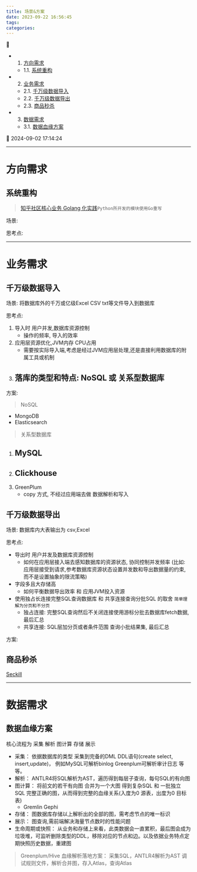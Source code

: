 ```yaml
---
title: 场景&方案
date: 2023-09-22 16:56:45
tags: 
categories: 
---
```


💠

- 1. [方向需求](#方向需求)
    - 1.1. [系统重构](#系统重构)
- 2. [业务需求](#业务需求)
    - 2.1. [千万级数据导入](#千万级数据导入)
    - 2.2. [千万级数据导出](#千万级数据导出)
    - 2.3. [商品秒杀](#商品秒杀)
- 3. [数据需求](#数据需求)
    - 3.1. [数据血缘方案](#数据血缘方案)

💠 2024-09-02 17:14:24
****************************************
# 方向需求
## 系统重构
> [知乎社区核心业务 Golang 化实践](https://zhuanlan.zhihu.com/p/48039838)`Python所开发的模块使用Go重写`

场景:

思考点:

************************

# 业务需求
## 千万级数据导入
场景: 将数据库外的千万或亿级Excel CSV txt等文件导入到数据库

思考点:
1. 导入时 用户并发,数据库资源控制
    - 操作的频率, 导入的效率
1. 应用层资源优化,JVM内存 CPU占用
    - 需要按实际导入端,考虑是经过JVM应用层处理,还是直接利用数据库的附属工具或机制
1. 落库的类型和特点: NoSQL 或 关系型数据库
    - 

方案:

> NoSQL
- MongoDB
- Elasticsearch

> 关系型数据库
1. MySQL
    - 
1. Clickhouse 
    - 
1. GreenPlum 
    - copy 方式, 不经过应用端去做 数据解析和写入

## 千万级数据导出
场景: 数据库内大表输出为 csv,Excel  

思考点: 
- 导出时 用户并发及数据库资源控制
    - 如何在应用层接入端去感知数据库的资源状态, 协同控制并发频率 (比如: 应用层接受到请求,参考数据库资源状态设置并发数和导出数据量的约束, 而不是设置抽象的限流策略)
- 字段多且大存储高
    - 如何平衡数据导出效率 和 应用JVM投入资源
- 使用独占长连接完整SQL查询数据库 和 共享连接查询分批SQL 的取舍 `简单理解为分页和不分页`
    - 独占连接: 完整SQL查询然后不关闭连接使用游标分批去数据库fetch数据, 最后汇总
    - 共享连接: SQL层加分页或者条件范围 查询小批结果集, 最后汇总

方案:


## 商品秒杀
[Seckill](https://github.com/hfbin/Seckill)


************************


# 数据需求
## 数据血缘方案
核心流程为 采集 解析 图计算 存储 展示

- 采集： 依据数据库的类型 采集到完备的DML DDL语句(create select, insert,update)， 例如MySQL可解析binlog Greenplum可解析审计日志 等等。
- 解析： ANTLR4将SQL解析为AST，遍历得到每层子查询，每句SQL的有向图
- 图计算： 将前文的若干有向图 合并为一个大图 得到复杂SQL 和 一批独立SQL 完整正确的图，从而得到完整的血缘关系(入度为0 源表，出度为0 目标表)
    - Gremlin Gephi 
- 存储： 图数据库存储以上解析出的全部的图，需考虑节点的唯一标识
- 展示： 图查询,需前端解决海量节点数时的性能问题
- 生命周期或快照： 从业务和存储上来看，此类数据会一直累积，最后图会成为垃圾堆，可监听删除类型的DDL，移除对应的节点和边。以及依据业务特点定期快照历史数据，重建图

> Greenplum/Hive 血缘解析落地方案： 采集SQL，ANTLR4解析为AST 调试规则文件，解析合并图，存入Atlas，查询Atlas

